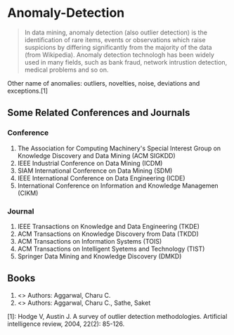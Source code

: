 # Anomaly-Detection

>In data mining, anomaly detection (also outlier detection) is the identification of rare items, events or observations which raise suspicions by differing significantly from the majority of the data (from Wikipedia). Anomaly detection technologh has been widely used in many fields, such as bank fraud, network intrustion detection, medical problems and so on. 

Other name of anomalies: outliers, novelties, noise, deviations and exceptions.[1]

## Some Related Conferences and Journals
### Conference
1. The Association for Computing Machinery's Special Interest Group on Knowledge Discovery and Data Mining (ACM SIGKDD)
2. IEEE Industrial Conference on Data Mining (ICDM)
3. SIAM International Conference on Data Mining (SDM)
4. IEEE International Conference on Data Engineering (ICDE)
5. International Conference on Information and Knowledge Managemen (CIKM)
### Journal
1. IEEE Transactions on Knowledge and Data Engineering (TKDE)
2. ACM Transactions on Knowledge Discovery from Data (TKDD)
3. ACM Transactions on Information Systems (TOIS)
4. ACM Transactions on Intelligent Syetems and Technology (TIST)
5. Springer Data Mining and Knowledge Discovery (DMKD)
## Books
1. <<Outlier Analysis>> Authors: Aggarwal, Charu C.
2. <<Outlier Ensembles An Introduction>> Authors: Aggarwal, Charu C., Sathe, Saket

[1]: Hodge V, Austin J. A survey of outlier detection methodologies. Artificial intelligence review, 2004, 22(2): 85-126.

